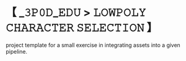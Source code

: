 # 【 _𝟹𝙿𝟶𝙳_𝙴𝙳𝚄 > 𝙻𝙾𝚆𝙿𝙾𝙻𝚈 𝙲𝙷𝙰𝚁𝙰𝙲𝚃𝙴𝚁 𝚂𝙴𝙻𝙴𝙲𝚃𝙸𝙾𝙽 】
project template for a small exercise in integrating assets into a given pipeline.
